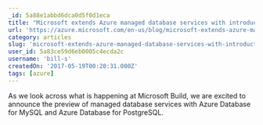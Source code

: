 ```yaml
---
_id: 5a88e1abbd6dca0d5f0d1eca
title: "Microsoft extends Azure managed database services with introduction of MySQL and PostgreSQL | Blog | Microsoft Azure"
url: 'https://azure.microsoft.com/en-us/blog/microsoft-extends-azure-managed-database-services-with-introduction-of-mysql-and-postgresql/'
category: articles
slug: 'microsoft-extends-azure-managed-database-services-with-introduction-of-mysql-and-postgresql-blog-mi'
user_id: 5a83ce59d6eb0005c4ecda2c
username: 'bill-s'
createdOn: '2017-05-19T00:20:31.000Z'
tags: [azure]
---
```


As we look across what is happening at Microsoft Build, we are excited to announce the preview of managed database services with Azure Database for MySQL and Azure Database for PostgreSQL. 
